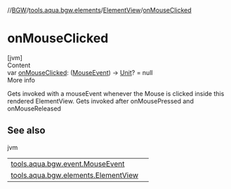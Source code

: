 //[BGW](../../../index.md)/[tools.aqua.bgw.elements](../index.md)/[ElementView](index.md)/[onMouseClicked](on-mouse-clicked.md)



# onMouseClicked  
[jvm]  
Content  
var [onMouseClicked](on-mouse-clicked.md): ([MouseEvent](../../tools.aqua.bgw.event/-mouse-event/index.md)) -> [Unit](https://kotlinlang.org/api/latest/jvm/stdlib/kotlin/-unit/index.html)? = null  
More info  


Gets invoked with a mouseEvent whenever the Mouse is clicked inside this rendered ElementView. Gets invoked after onMousePressed and onMouseReleased



## See also  
  
jvm  
  
| | |
|---|---|
| <a name="tools.aqua.bgw.elements/ElementView/onMouseClicked/#/PointingToDeclaration/"></a>[tools.aqua.bgw.event.MouseEvent](../../tools.aqua.bgw.event/-mouse-event/index.md)| <a name="tools.aqua.bgw.elements/ElementView/onMouseClicked/#/PointingToDeclaration/"></a>|
| <a name="tools.aqua.bgw.elements/ElementView/onMouseClicked/#/PointingToDeclaration/"></a>[tools.aqua.bgw.elements.ElementView](on-mouse-released.md)| <a name="tools.aqua.bgw.elements/ElementView/onMouseClicked/#/PointingToDeclaration/"></a>|
  
  



